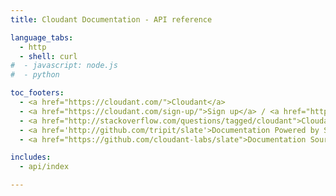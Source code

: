 ```yaml
---
title: Cloudant Documentation - API reference

language_tabs:
  - http 
  - shell: curl
#  - javascript: node.js
#  - python

toc_footers:
  - <a href="https://cloudant.com/">Cloudant</a>
  - <a href="https://cloudant.com/sign-up/">Sign up</a> / <a href="https://cloudant.com/sign-in/">Sign in</a>
  - <a href="http://stackoverflow.com/questions/tagged/cloudant">Cloudant on StackOverflow</a>
  - <a href='http://github.com/tripit/slate'>Documentation Powered by Slate</a>
  - <a href="https://github.com/cloudant-labs/slate">Documentation Source</a>

includes:
  - api/index

---
```


<script>
fragments = {
  '#http': 'http.html',
  '#account': 'account.html',
  '#authentication': 'authentication.html',
  '#authorization': 'authorization.html',
  '#cors': 'cors.html',
  '#databases': 'databases.html',
  '#documents': 'document.html',
  '#attachments': 'attachments.html',
  '#query': 'cloudant_query.html',
  '#design-documents': 'design_documents.html',
  '#creating-views': 'creating_views.html',
  '#using-views': 'using_views.html',
  '#search': 'search.html',
  '#cloudant-geospatial': 'geo.html',
  '#405': 'http.html#405',
  '#replicationAPI': 'replication.html',
  '#400': 'http.html#400',
  '#404': 'http.html#404',
  '#409': 'http.html#409',
  '#503': 'http.html#503',
  '#304': 'http.html#304',
  '#misc': 'active_tasks.html',
  '#update': 'document.html#update',
  '#documentCreate': 'document.html#documentCreate',
  '#analyzers': 'search.html#analyzers',
  '#cloudant-query': 'query.html',
  '#http-status-codes': 'http.html#http-status-codes',
  '': '.html',
  '': '.html',
  '': '.html',
  '': '.html',
  '': '.html',
  '': '.html',
  '': '.html',
  '': '.html',
  '': '.html',
  
  
}
fragment = window.location.hash;
dest = fragments[fragment];
if (dest) {
  window.location = dest;
}
</script>


